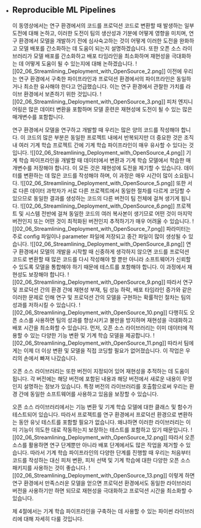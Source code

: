 - ## Reproducible ML Pipelines
	이 동영상에서는 연구 환경에서의 코드를 프로덕션 코드로 변환할 때 발생하는 일부 도전에 대해 논하고, 이러한 도전이 팀의 생산성과 기분에 어떻게 영향을 미치며, 연구 환경에서 모델을 개발하기 전에 심사숙고하는 것이 어떻게 이러한 도전을 완화하고 모델 배포를 간소화하는 데 도움이 되는지 설명하겠습니다. 또한 오픈 소스 라이브러리가 모델 배포를 간소화하고 배포 타임라인을 최소화하며 재현성을 극대화하는 데 어떻게 도움이 될 수 있는지에 대해 논하겠습니다.
	![[02_06_Streamlining_Deployment_with_OpenSource_2.png]]
	이전에 우리는 연구 환경에서 구축한 파이프라인과 프로덕션 환경에서의 파이프라인은 동일하거나 최소한 유사해야 한다고 언급했습니다. 이는 연구 환경에서 관찰한 가치를 라이브 환경에서 보존하기 위한 것입니다.
	![[02_06_Streamlining_Deployment_with_OpenSource_3.png]]
	피처 엔지니어링은 많은 데이터 변환을 포함하며 모델 훈련은 재현성에 도전이 될 수 있는 많은 매개변수를 포함합니다. 
	
	연구 환경에서 모델을 연구하고 개발할 때 우리는 많은 양의 코드를 작성해야 합니다. 이 코드의 많은 부분은 동일한 프로젝트 내에서 반복되지만 더 중요한 것은 조직 내 여러 기계 학습 프로젝트 간에 기계 학습 파이프라인이 매우 유사할 수 있다는 것입니다.
	![[02_06_Streamlining_Deployment_with_OpenSource_4.png]]
	기계 학습 파이프라인을 개발할 때 데이터에서 변환과 기계 학습 모델에서 학습한 매개변수를 저장해야 합니다. 이 모든 것은 재현성에 도전을 제기할 수 있습니다. 데이터를 변환하는 데 많은 코드를 작성해야 하며, 이 과정은 매우 시간이 많이 소요됩니다. 
	![[02_06_Streamlining_Deployment_with_OpenSource_5.png]]
	또한 서로 다른 데이터 과학자가 서로 다른 프로젝트에서 동일한 절차를 다르게 코딩할 수 있으므로 동일한 결과를 생성하는 코드의 다른 버전이 팀 전체에 걸쳐 생기게 됩니다.
	![[02_06_Streamlining_Deployment_with_OpenSource_6.png]]
	프로젝트 및 시스템 전반에 걸쳐 동일한 코드의 여러 복사본이 생기므로 어떤 것이 마지막 버전인지 또는 어떤 것이 최적화된 버전인지 추적하기가 매우 어려울 수 있습니다. 
	![[02_06_Streamlining_Deployment_with_OpenSource_7.png]]
	파라미터는 주로 config 파일이나 parameter 파일에 저장되고 중간 파일이 많이 생성될 수 있습니다.
	![[02_06_Streamlining_Deployment_with_OpenSource_8.png]]
	연구 환경에서 모델의 개발을 시작할 때 신중하게 생각하지 않으면 코드를 프로덕션 코드로 변환할 때 많은 코드를 다시 작성해야 할 뿐만 아니라 소프트웨어가 신뢰할 수 있도록 모델을 통합해야 하기 때문에 테스트를 포함해야 합니다. 이 과정에서 재현성도 보장해야 합니다.
	![[02_06_Streamlining_Deployment_with_OpenSource_9.png]]
	따라서 연구 및 프로덕션 간의 환경 간에 재현성 부재, 팀 성능 하락, 배포 타임라인 증가와 같은 이러한 문제로 인해 연구 및 프로덕션 간의 모델을 구현하는 확률적인 절차는 팀의 성과를 저하시킬 수 있습니다.
	![[02_06_Streamlining_Deployment_with_OpenSource_10.png]]
	다행히도 오픈 소스를 사용하면 팀의 성과를 향상시키고 불만을 방지하며 재현성을 극대화하고 배포 시간을 최소화할 수 있습니다. 먼저, 오픈 소스 라이브러리는 이미 데이터에 적용할 수 있는 다양한 기능 변환 및 기계 학습 모델을 제공합니다. 
	![[02_06_Streamlining_Deployment_with_OpenSource_11.png]]
	따라서 팀에게는 이제 더 이상 변환 및 모델을 직접 코딩할 필요가 없어졌습니다. 이 작업은 우리의 손에서 빠져 나갔습니다.
	
	오픈 소스 라이브러리는 또한 버전이 지정되어 있어 재현성을 추적하는 데 도움이 됩니다. 각 버전에는 해당 버전에 포함된 내용과 해당 버전에서 새로운 내용이 무엇인지 설명하는 정보가 있습니다. 특정 버전의 라이브러리를 호출함으로써 우리는 환경 간에 동일한 소프트웨어를 사용하고 있음을 보장할 수 있습니다.
	
	오픈 소스 라이브러리에서는 기능 변환 및 기계 학습 모델에 대한 클래스 및 함수가 테스트되어 있습니다. 따라서 프로젝트를 연구 환경에서 프로덕션 환경으로 변환하는 동안 유닛 테스트를 포함할 필요가 없습니다. 왜냐하면 이러한 라이브러리는 이미 기능이 의도한 대로 작동하는지 보장하는 테스트를 포함하고 있기 때문입니다.
	![[02_06_Streamlining_Deployment_with_OpenSource_12.png]]
	따라서 오픈 소스를 활용하면 연구 단계뿐만 아니라 배포 단계에서도 많은 작업을 제거할 수 있습니다. 따라서 기계 학습 파이프라인의 다양한 단계를 진행할 때 우리는 처음부터 코드를 작성하는 대신 피처 변환, 피처 선택 및 기계 학습에 대한 다양한 오픈 소스 패키지를 사용하는 것이 좋습니다.
	![[02_06_Streamlining_Deployment_with_OpenSource_13.png]]
	이렇게 하면 연구 환경에서 만족스러운 모델을 얻으면 프로덕션 환경에서도 동일한 라이브러리 버전을 사용하기만 하면 되므로 재현성을 극대화하고 프로덕션 시간을 최소화할 수 있습니다.
	
	제 4절에서는 기계 학습 파이프라인을 구축하는 데 사용할 수 있는 파이썬 라이브러리에 대해 자세히 다룰 것입니다.